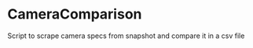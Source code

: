 CameraComparison
================

Script to scrape camera specs from snapshot and compare it in a csv file
